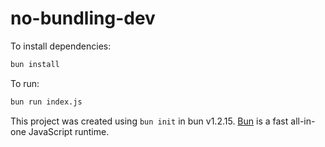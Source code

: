 # no-bundling-dev

To install dependencies:

```bash
bun install
```

To run:

```bash
bun run index.js
```

This project was created using `bun init` in bun v1.2.15. [Bun](https://bun.sh) is a fast all-in-one JavaScript runtime.
